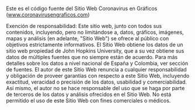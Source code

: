 Este es el código fuente del Sitio Web Coronavirus en Gráficos (www.coronavirusengraficos.com)

Exención de responsabilidad:
Este sitio web, junto con todos sus contenidos, incluyendo, pero no limitándose a, datos, gráficos, imágenes, mapas y análisis (en adelante, "Sitio Web") se ofrece al público con objetivos estrictamente informativos. El Sitio Web obtiene los datos de un sitio web propiedad de John Hopkins University, que a su vez obtiene sus datos de múltiples fuentes que no siempre están de acuerdo. Para más detalles sobre los datos a nivel nacional de España y Colombia, ver sección de fuentes. El autor de este Sitio Web renuncia a cualquier responsabilidad y obligación de proveer garantías con respecto a este Sitio Web, incluyendo exactitud, veracidad o precisión de los datos, usabilidad y comerciabilidad. Así mismo, el autor no se hace responsable del uso que se haga por parte de terceros de los datos y análisis ofrecidos en el Sitio Web. No está permitido el uso de este Sitio Web con fines comerciales o médicos.